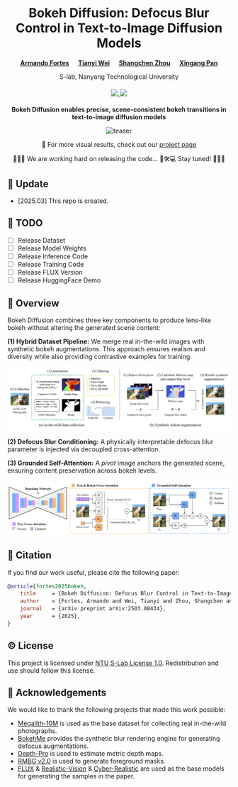 <div align="center">

<h1>Bokeh Diffusion: Defocus Blur Control in Text-to-Image Diffusion Models</h1>

**[Armando Fortes](https://atfortes.github.io/) &emsp; [Tianyi Wei](https://scholar.google.com/citations?user=-wfXmM4AAAAJ&hl=en) &emsp; [Shangchen Zhou](https://shangchenzhou.com) &emsp; [Xingang Pan](https://xingangpan.github.io)**

S-lab, Nanyang Technological University  

<div>
    <h4 align="center">
        <a href="https://atfortes.github.io/projects/bokeh-diffusion/" target='_blank'>
        <img src="https://img.shields.io/badge/🏠-Project%20Page-blue">
        </a>
        <a href="https://arxiv.org/abs/2503.08434" target='_blank'>
        <img src="https://img.shields.io/badge/arXiv-2503.08434-b31b1b.svg">
        </a>
<!--         <img src="https://visitor-badge.glitch.me/badge?page_id=atfortes.BokehDiffusion" alt="visitor badge"> -->
    </h4>
</div>

**Bokeh Diffusion enables precise, scene-consistent bokeh transitions in text-to-image diffusion models**

![teaser](./assets/teaser.png)

🎥 For more visual results, check out our <a href="https://atfortes.github.io/projects/bokeh-diffusion/" target="_blank">project page</a>

🚀✨🚧 We are working hard on releasing the code... 🔧🛠️💻 Stay tuned! 🚧✨🚀

</div>

## 📮 Update
- [2025.03] This repo is created.

## 🚧 TODO
- [ ] Release Dataset
- [ ] Release Model Weights
- [ ] Release Inference Code
- [ ] Release Training Code
- [ ] Release FLUX Version
- [ ] Release HuggingFace Demo

## 🔎 Overview

Bokeh Diffusion combines three key components to produce lens-like bokeh without altering the generated scene content:

**(1) Hybrid Dataset Pipeline:** We merge real in-the-wild images with synthetic bokeh augmentations. This approach ensures realism and diversity while also providing contrastive examples for training.

![dataset](./assets/dataset.png)

**(2) Defocus Blur Conditioning:** A physically interpretable defocus blur parameter is injected via decoupled cross-attention.

**(3) Grounded Self-Attention:** A *pivot* image anchors the generated scene, ensuring content preservation across bokeh levels.

![method](./assets/method.png)

## 📑 Citation

If you find our work useful, please cite the following paper:

```bibtex
@article{fortes2025bokeh,
    title     = {Bokeh Diffusion: Defocus Blur Control in Text-to-Image Diffusion Models},
    author    = {Fortes, Armando and Wei, Tianyi and Zhou, Shangchen and Pan, Xingang},
    journal   = {arXiv preprint arXiv:2503.08434},
    year      = {2025},
}
```

## ©️ License

This project is licensed under [NTU S-Lab License 1.0](https://github.com/atfortes/BokehDiffusion/blob/main/LICENSE). Redistribution and use should follow this license.

## 🤝 Acknowledgements

We would like to thank the following projects that made this work possible:

- [Megalith-10M](https://huggingface.co/datasets/madebyollin/megalith-10m) is used as the base dataset for collecting real in-the-wild photographs.
- [BokehMe](https://github.com/lucidrains/diffusion-models) provides the synthetic blur rendering engine for generating defocus augmentations.
- [Depth-Pro](https://github.com/apple/ml-depth-pro) is used to estimate metric depth maps.
- [RMBG v2.0](https://huggingface.co/briaai/RMBG-2.0) is used to generate foreground masks.
- [FLUX](https://github.com/black-forest-labs/flux) & [Realistic-Vision](https://huggingface.co/SG161222/Realistic\_Vision\_V5.1\_noVAE) & [Cyber-Realistic](https://huggingface.co/cyberdelia/CyberRealistic) are used as the base models for generating the samples in the paper.
